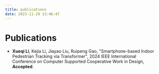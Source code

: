 ```yaml
---
title: publications
date: 2023-11-29 13:46:47
---
```

# Publications

- **Xueqi Li**, Kejia Li, Jiayao Liu, Ruipeng Gao, "Smartphone-based Indoor Pedestrian Tracking via Transformer", 2024 IEEE International Conference on Computer Supported Cooperative Work in Design, **Accepted**.